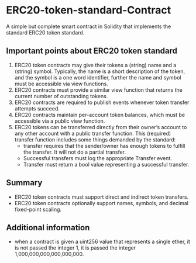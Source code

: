 # ERC20-token-standard-Contract
A simple but complete smart contract in Solidity that implements the standard ERC20 token standard.

## Important points about ERC20 token standard
1. ERC20 token contracts may give their tokens a (string) name and a (string) symbol. Typically, the name is a short description of the token, and the symbol is a one word identifier, further the name and symbol must be accessible via view functions.
2. ERC20 contracts must provide a similar view function that returns the current number of outstanding tokens.
3. ERC20 contracts are required to publish events whenever token transfer attempts succeed.
4. ERC20 contracts maintain per-account token balances, which must be accessible via a public view function.
5. ERC20 tokens can be transferred directly from their owner’s account to any other account with a public transfer function.
    This (required) transfer function includes some things demanded by the standard:
    * transfer requires that the sender/owner has enough tokens to fulfill the transfer. It will not do a partial transfer.
    * Successful transfers must log the appropriate Transfer event.
    * Transfer must return a bool value representing a successful transfer.



## Summary
* ERC20 token contracts must support direct and indirect token transfers.
* ERC20 token contracts optionally support names, symbols, and decimal fixed-point scaling.

## Additional information 
* when a contract is given a uint256 value that represents a single ether, it is not passed the integer 1, it is passed the integer 1,000,000,000,000,000,000.
